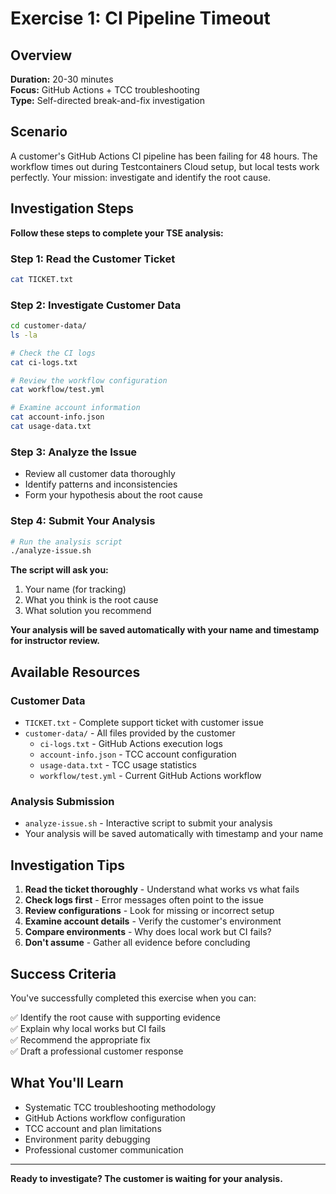 # Exercise 1: CI Pipeline Timeout

## Overview

**Duration:** 20-30 minutes  
**Focus:** GitHub Actions + TCC troubleshooting  
**Type:** Self-directed break-and-fix investigation

## Scenario

A customer's GitHub Actions CI pipeline has been failing for 48 hours. The workflow times out during Testcontainers Cloud setup, but local tests work perfectly. Your mission: investigate and identify the root cause.

## Investigation Steps

**Follow these steps to complete your TSE analysis:**

### **Step 1: Read the Customer Ticket**
```bash
cat TICKET.txt
```

### **Step 2: Investigate Customer Data**
```bash
cd customer-data/
ls -la

# Check the CI logs
cat ci-logs.txt

# Review the workflow configuration
cat workflow/test.yml

# Examine account information
cat account-info.json
cat usage-data.txt
```

### **Step 3: Analyze the Issue**
- Review all customer data thoroughly
- Identify patterns and inconsistencies
- Form your hypothesis about the root cause

### **Step 4: Submit Your Analysis**
```bash
# Run the analysis script
./analyze-issue.sh
```

**The script will ask you:**
1. Your name (for tracking)
2. What you think is the root cause
3. What solution you recommend

**Your analysis will be saved automatically with your name and timestamp for instructor review.**

## Available Resources

### Customer Data
- `TICKET.txt` - Complete support ticket with customer issue
- `customer-data/` - All files provided by the customer
  - `ci-logs.txt` - GitHub Actions execution logs
  - `account-info.json` - TCC account configuration
  - `usage-data.txt` - TCC usage statistics
  - `workflow/test.yml` - Current GitHub Actions workflow

### Analysis Submission
- `analyze-issue.sh` - Interactive script to submit your analysis
- Your analysis will be saved automatically with timestamp and your name


## Investigation Tips

1. **Read the ticket thoroughly** - Understand what works vs what fails
2. **Check logs first** - Error messages often point to the issue
3. **Review configurations** - Look for missing or incorrect setup
4. **Examine account details** - Verify the customer's environment
5. **Compare environments** - Why does local work but CI fails?
6. **Don't assume** - Gather all evidence before concluding

## Success Criteria

You've successfully completed this exercise when you can:

✅ Identify the root cause with supporting evidence  
✅ Explain why local works but CI fails  
✅ Recommend the appropriate fix  
✅ Draft a professional customer response  

## What You'll Learn

- Systematic TCC troubleshooting methodology
- GitHub Actions workflow configuration
- TCC account and plan limitations
- Environment parity debugging
- Professional customer communication

---

**Ready to investigate? The customer is waiting for your analysis.**

